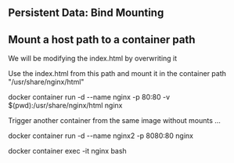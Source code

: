 ## Persistent Data: Bind Mounting

## Mount a host path to a container path 

We will be modifying the index.html by overwriting it

Use the index.html from this path and mount it in the container path "/usr/share/nginx/html"

docker container run -d --name nginx -p 80:80 -v $(pwd):/usr/share/nginx/html nginx


Trigger another container from the same image without mounts ...

docker container run -d --name nginx2 -p 8080:80 nginx


docker container exec -it nginx bash

